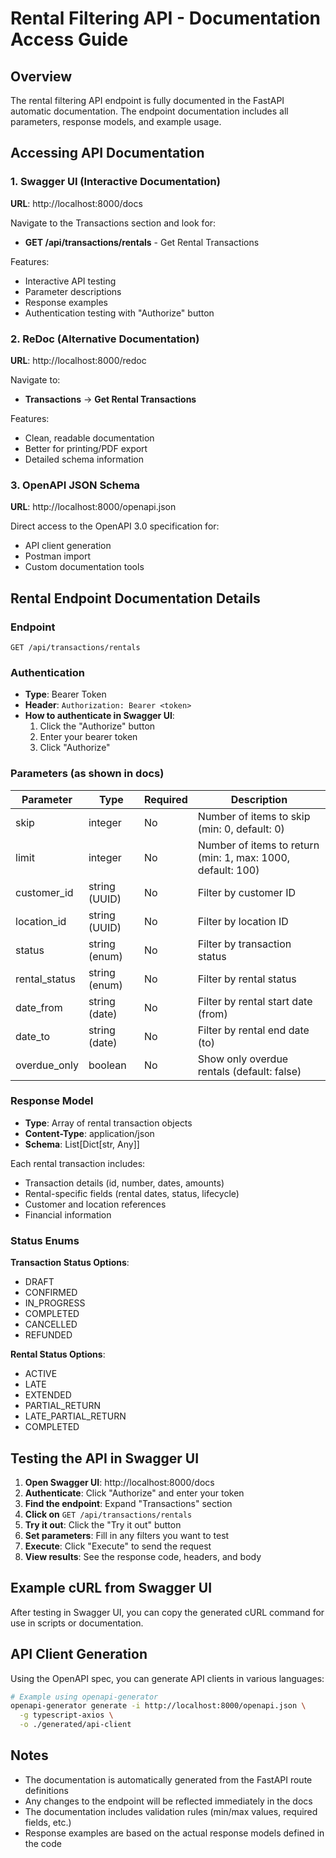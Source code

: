 # Rental Filtering API - Documentation Access Guide

## Overview
The rental filtering API endpoint is fully documented in the FastAPI automatic documentation. The endpoint documentation includes all parameters, response models, and example usage.

## Accessing API Documentation

### 1. Swagger UI (Interactive Documentation)
**URL**: http://localhost:8000/docs

Navigate to the Transactions section and look for:
- **GET /api/transactions/rentals** - Get Rental Transactions

Features:
- Interactive API testing
- Parameter descriptions
- Response examples
- Authentication testing with "Authorize" button

### 2. ReDoc (Alternative Documentation)
**URL**: http://localhost:8000/redoc

Navigate to:
- **Transactions** → **Get Rental Transactions**

Features:
- Clean, readable documentation
- Better for printing/PDF export
- Detailed schema information

### 3. OpenAPI JSON Schema
**URL**: http://localhost:8000/openapi.json

Direct access to the OpenAPI 3.0 specification for:
- API client generation
- Postman import
- Custom documentation tools

## Rental Endpoint Documentation Details

### Endpoint
```
GET /api/transactions/rentals
```

### Authentication
- **Type**: Bearer Token
- **Header**: `Authorization: Bearer <token>`
- **How to authenticate in Swagger UI**:
  1. Click the "Authorize" button
  2. Enter your bearer token
  3. Click "Authorize"

### Parameters (as shown in docs)
| Parameter | Type | Required | Description |
|-----------|------|----------|-------------|
| skip | integer | No | Number of items to skip (min: 0, default: 0) |
| limit | integer | No | Number of items to return (min: 1, max: 1000, default: 100) |
| customer_id | string (UUID) | No | Filter by customer ID |
| location_id | string (UUID) | No | Filter by location ID |
| status | string (enum) | No | Filter by transaction status |
| rental_status | string (enum) | No | Filter by rental status |
| date_from | string (date) | No | Filter by rental start date (from) |
| date_to | string (date) | No | Filter by rental end date (to) |
| overdue_only | boolean | No | Show only overdue rentals (default: false) |

### Response Model
- **Type**: Array of rental transaction objects
- **Content-Type**: application/json
- **Schema**: List[Dict[str, Any]]

Each rental transaction includes:
- Transaction details (id, number, dates, amounts)
- Rental-specific fields (rental dates, status, lifecycle)
- Customer and location references
- Financial information

### Status Enums

**Transaction Status Options**:
- DRAFT
- CONFIRMED
- IN_PROGRESS
- COMPLETED
- CANCELLED
- REFUNDED

**Rental Status Options**:
- ACTIVE
- LATE
- EXTENDED
- PARTIAL_RETURN
- LATE_PARTIAL_RETURN
- COMPLETED

## Testing the API in Swagger UI

1. **Open Swagger UI**: http://localhost:8000/docs
2. **Authenticate**: Click "Authorize" and enter your token
3. **Find the endpoint**: Expand "Transactions" section
4. **Click on** `GET /api/transactions/rentals`
5. **Try it out**: Click the "Try it out" button
6. **Set parameters**: Fill in any filters you want to test
7. **Execute**: Click "Execute" to send the request
8. **View results**: See the response code, headers, and body

## Example cURL from Swagger UI
After testing in Swagger UI, you can copy the generated cURL command for use in scripts or documentation.

## API Client Generation
Using the OpenAPI spec, you can generate API clients in various languages:

```bash
# Example using openapi-generator
openapi-generator generate -i http://localhost:8000/openapi.json \
  -g typescript-axios \
  -o ./generated/api-client
```

## Notes
- The documentation is automatically generated from the FastAPI route definitions
- Any changes to the endpoint will be reflected immediately in the docs
- The documentation includes validation rules (min/max values, required fields, etc.)
- Response examples are based on the actual response models defined in the code